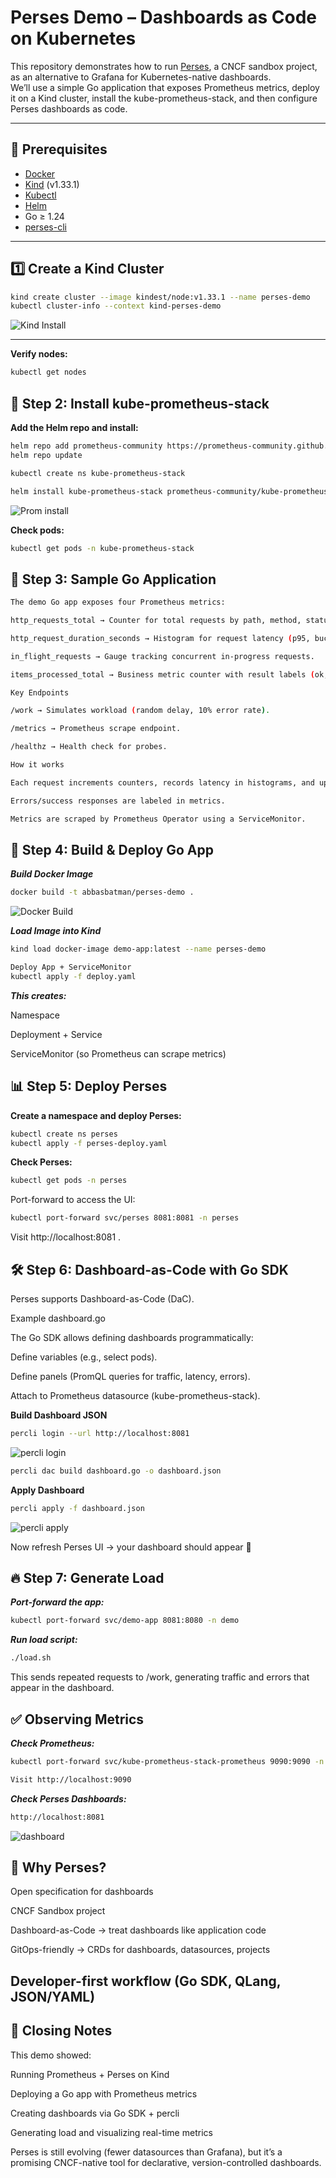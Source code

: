 # Perses Demo – Dashboards as Code on Kubernetes

This repository demonstrates how to run [Perses](https://perses.dev/), a CNCF sandbox project, as an alternative to Grafana for Kubernetes-native dashboards.  
We’ll use a simple Go application that exposes Prometheus metrics, deploy it on a Kind cluster, install the kube-prometheus-stack, and then configure Perses dashboards as code.

---

## 🚀 Prerequisites

- [Docker](https://docs.docker.com/get-docker/)
- [Kind](https://kind.sigs.k8s.io/) (v1.33.1)
- [Kubectl](https://kubernetes.io/docs/tasks/tools/)
- [Helm](https://helm.sh/docs/intro/install/)
- Go ≥ 1.24
- [perses-cli](https://github.com/perses/perses/releases)

---

## 1️⃣ Create a Kind Cluster

```bash
kind create cluster --image kindest/node:v1.33.1 --name perses-demo
kubectl cluster-info --context kind-perses-demo
```

![Kind Install](./images/Kind-Install.png)


---


**Verify nodes:**
```bash
kubectl get nodes
```



## 📡 Step 2: Install kube-prometheus-stack

**Add the Helm repo and install:**
```bash
helm repo add prometheus-community https://prometheus-community.github.io/helm-charts
helm repo update

kubectl create ns kube-prometheus-stack

helm install kube-prometheus-stack prometheus-community/kube-prometheus-stack -n kube-prometheus-stack
```
![Prom install](./images/Prom-install.png)

**Check pods:**
```bash
kubectl get pods -n kube-prometheus-stack
```

## 📝 Step 3: Sample Go Application
```bash
The demo Go app exposes four Prometheus metrics:

http_requests_total → Counter for total requests by path, method, status.

http_request_duration_seconds → Histogram for request latency (p95, buckets).

in_flight_requests → Gauge tracking concurrent in-progress requests.

items_processed_total → Business metric counter with result labels (ok, error).

Key Endpoints

/work → Simulates workload (random delay, 10% error rate).

/metrics → Prometheus scrape endpoint.

/healthz → Health check for probes.

How it works

Each request increments counters, records latency in histograms, and updates gauges.

Errors/success responses are labeled in metrics.

Metrics are scraped by Prometheus Operator using a ServiceMonitor.
```
## 🐳 Step 4: Build & Deploy Go App

***Build Docker Image***
```bash
docker build -t abbasbatman/perses-demo .
```
![Docker Build](./images/Prom-install.png)

***Load Image into Kind***
```bash
kind load docker-image demo-app:latest --name perses-demo

Deploy App + ServiceMonitor
kubectl apply -f deploy.yaml
```

***This creates:***

Namespace

Deployment + Service

ServiceMonitor (so Prometheus can scrape metrics)

## 📊 Step 5: Deploy Perses

**Create a namespace and deploy Perses:**
```bash
kubectl create ns perses
kubectl apply -f perses-deploy.yaml
```


**Check Perses:**
```bash
kubectl get pods -n perses
```

Port-forward to access the UI:
```bash
kubectl port-forward svc/perses 8081:8081 -n perses
```

Visit http://localhost:8081
.

## 🛠️ Step 6: Dashboard-as-Code with Go SDK

Perses supports Dashboard-as-Code (DaC).

Example dashboard.go

The Go SDK allows defining dashboards programmatically:

Define variables (e.g., select pods).

Define panels (PromQL queries for traffic, latency, errors).

Attach to Prometheus datasource (kube-prometheus-stack).

**Build Dashboard JSON**
```bash
percli login --url http://localhost:8081
```

![percli login](./images/percli-login.png)

```bash
percli dac build dashboard.go -o dashboard.json
```
**Apply Dashboard**

```bash
percli apply -f dashboard.json
```

![percli apply](./images/percli-apply.png)

Now refresh Perses UI → your dashboard should appear 🎉

## 🔥 Step 7: Generate Load

***Port-forward the app:***
```bash
kubectl port-forward svc/demo-app 8081:8080 -n demo
```

***Run load script:***
```bash
./load.sh
```

This sends repeated requests to /work, generating traffic and errors that appear in the dashboard.

## ✅ Observing Metrics

***Check Prometheus:***
```bash
kubectl port-forward svc/kube-prometheus-stack-prometheus 9090:9090 -n kube-prometheus-stack
```
```bash
Visit http://localhost:9090
```

***Check Perses Dashboards:***
```bash
http://localhost:8081

```
![dashboard](./images/dashboard.png)

## 📖 Why Perses?

Open specification for dashboards

CNCF Sandbox project

Dashboard-as-Code → treat dashboards like application code

GitOps-friendly → CRDs for dashboards, datasources, projects

Developer-first workflow (Go SDK, QLang, JSON/YAML)
---
## 🏁 Closing Notes

This demo showed:

Running Prometheus + Perses on Kind

Deploying a Go app with Prometheus metrics

Creating dashboards via Go SDK + percli

Generating load and visualizing real-time metrics

Perses is still evolving (fewer datasources than Grafana), but it’s a promising CNCF-native tool for declarative, version-controlled dashboards.